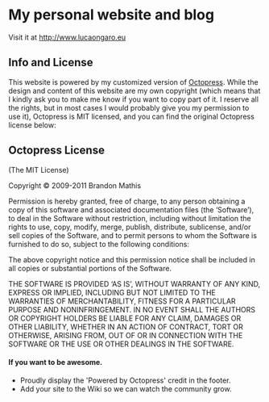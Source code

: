 # My personal website and blog

Visit it at http://www.lucaongaro.eu

## Info and License
This website is powered by my customized version of [Octopress](http://octopress.org). While the design and content of this website are my own copyright (which means that I kindly ask you to make me know if you want to copy part of it. I reserve all the rights, but in most cases I would probably give you my permission to use it), Octopress is MIT licensed, and you can find the original Octopress license below:

## Octopress License
(The MIT License)

Copyright © 2009-2011 Brandon Mathis

Permission is hereby granted, free of charge, to any person obtaining a copy of this software and associated documentation files (the ‘Software’), to deal in the Software without restriction, including without limitation the rights to use, copy, modify, merge, publish, distribute, sublicense, and/or sell copies of the Software, and to permit persons to whom the Software is furnished to do so, subject to the following conditions:

The above copyright notice and this permission notice shall be included in all copies or substantial portions of the Software.

THE SOFTWARE IS PROVIDED ‘AS IS’, WITHOUT WARRANTY OF ANY KIND, EXPRESS OR IMPLIED, INCLUDING BUT NOT LIMITED TO THE WARRANTIES OF MERCHANTABILITY, FITNESS FOR A PARTICULAR PURPOSE AND NONINFRINGEMENT. IN NO EVENT SHALL THE AUTHORS OR COPYRIGHT HOLDERS BE LIABLE FOR ANY CLAIM, DAMAGES OR OTHER LIABILITY, WHETHER IN AN ACTION OF CONTRACT, TORT OR OTHERWISE, ARISING FROM, OUT OF OR IN CONNECTION WITH THE SOFTWARE OR THE USE OR OTHER DEALINGS IN THE SOFTWARE.


#### If you want to be awesome.
- Proudly display the 'Powered by Octopress' credit in the footer.
- Add your site to the Wiki so we can watch the community grow.
